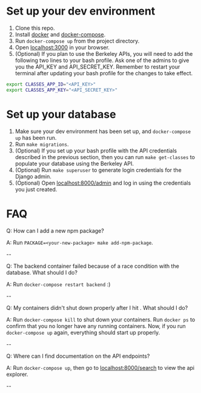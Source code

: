 # Set up your dev environment

1. Clone this repo.
2. Install [docker](https://docs.docker.com/engine/installation/) and
[docker-compose](https://docs.docker.com/compose/install/).
3. Run `docker-compose up` from the project directory.
4. Open [localhost:3000](http://localhost:3000) in your browser.
5. (Optional) If you plan to use the Berkeley APIs, you will need to add
the following two lines to your bash profile. Ask one of the admins to
give you the API_KEY and API_SECRET_KEY. Remember to restart your terminal
after updating your bash profile for the changes to take effect.

```bash
export CLASSES_APP_ID="<API_KEY>"
export CLASSES_APP_KEY="<API_SECRET_KEY>"
```

# Set up your database

1. Make sure your dev environment has been set up, and
`docker-compose up` has been run.
2. Run `make migrations`.
3. (Optional) If you set up your bash profile with the API credentials
described in the previous section, then you can run `make get-classes` to
populate your database using the Berkeley API.
4. (Optional) Run `make superuser` to generate login credentials
for the Django admin.
6. (Optional) Open [localhost:8000/admin](http://localhost:8000/admin) and log
in using the credentials you just created.

# FAQ

Q: How can I add a new npm package?

A: Run `PACKAGE=<your-new-package> make add-npm-package`.

--

Q: The backend container failed because of a race condition with the database.
What should I do?

A: Run `docker-compose restart backend` :)

--

Q: My containers didn't shut down properly after I hit <CTRL-C>. What should
I do?

A: Run `docker-compose kill` to shut down your containers. Run `docker ps` to
confirm that you no longer have any running containers. Now, if you run
`docker-compose up` again, everything should start up properly.

--

Q: Where can I find documentation on the API endpoints?

A: Run `docker-compose up`, then go to
[localhost:8000/search](http://localhost:8000/search) to view the api explorer.

--
